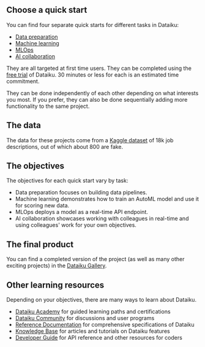 ## Choose a quick start

You can find four separate quick starts for different tasks in Dataiku:

- [Data preparation](https://academy.dataiku.com/data-preparation-quick-start)
- [Machine learning](https://academy.dataiku.com/machine-learning-quick-start)
- [MLOps](https://academy.dataiku.com/mlops-quick-start)
- [AI collaboration](https://academy.dataiku.com/ai-collaboration-quick-start)

They are all targeted at first time users. They can be completed using the [free trial](https://www.dataiku.com/product/get-started/) of Dataiku. 30 minutes or less for each is an estimated time commitment.

They can be done independently of each other depending on what interests you most. If you prefer, they can also be done sequentially adding more functionality to the same project.

## The data

The data for these projects come from a [Kaggle dataset](https://www.kaggle.com/datasets/shivamb/real-or-fake-fake-jobposting-prediction) of 18k job descriptions, out of which about 800 are fake.

## The objectives

The objectives for each quick start vary by task:

- Data preparation focuses on building data pipelines.
- Machine learning demonstrates how to train an AutoML model and use it for scoring new data.
- MLOps deploys a model as a real-time API endpoint.
- AI collaboration showcases working with colleagues in real-time and using colleagues' work for your own objectives.

## The final product

You can find a completed version of the project (as well as many other exciting projects) in the [Dataiku Gallery](https://gallery.dataiku.com/projects/QS_JOB_POSTINGS/flow/).

## Other learning resources

Depending on your objectives, there are many ways to learn about Dataiku.

- [Dataiku Academy](https://academy.dataiku.com/) for guided learning paths and certifications
- [Dataiku Community](https://community.dataiku.com/) for discussions and user programs
- [Reference Documentation](https://doc.dataiku.com/dss/latest/) for comprehensive specifications of Dataiku
- [Knowledge Base](https://knowledge.dataiku.com/latest/) for articles and tutorials on Dataiku features
- [Developer Guide](https://developer.dataiku.com/latest/) for API reference and other resources for coders